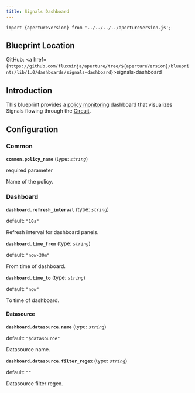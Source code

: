 ```yaml
---
title: Signals Dashboard
---
```


```mdx-code-block
import {apertureVersion} from '../../../../apertureVersion.js';
```

## Blueprint Location

GitHub: <a
href={`https://github.com/fluxninja/aperture/tree/${apertureVersion}/blueprints/lib/1.0/dashboards/signals-dashboard`}>signals-dashboard</a>

## Introduction

This blueprint provides a [policy monitoring](/reference/policies/monitoring.md)
dashboard that visualizes Signals flowing through the
[Circuit](/concepts/policy/circuit.md).

## Configuration

<!-- Configuration Marker -->

### Common

**`common.policy_name`** (type: _`string`_)

required parameter

Name of the policy.

### Dashboard

**`dashboard.refresh_interval`** (type: _`string`_)

default: `"10s"`

Refresh interval for dashboard panels.

**`dashboard.time_from`** (type: _`string`_)

default: `"now-30m"`

From time of dashboard.

**`dashboard.time_to`** (type: _`string`_)

default: `"now"`

To time of dashboard.

#### Datasource

**`dashboard.datasource.name`** (type: _`string`_)

default: `"$datasource"`

Datasource name.

**`dashboard.datasource.filter_regex`** (type: _`string`_)

default: `""`

Datasource filter regex.
